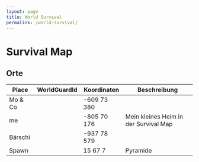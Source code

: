 ```yaml
---
layout: page
title: World Survival
permalink: /world-survival/
---
```


# Survival Map

## Orte

| Place   | WorldGuardId  | Koordinaten  | Beschreibung                          |
| ------- | ------------- | ------------ | ------------------------------------- |
| Mo & Co |               | -609 73 380  |                                       |
| me      |               | -805 70 176  | Mein kleines Heim in der Survival Map |
| Bärschi |               | -937 78 579  |                                       |
| Spawn   |               | 15 67 7      | Pyramide                              |
